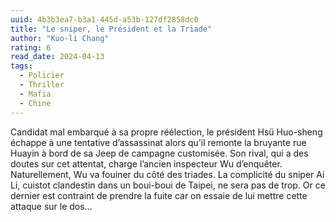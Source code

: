```yaml
---
uuid: 4b3b3ea7-b3a1-445d-a53b-127df2858dc0
title: "Le sniper, le Président et la Triade"
author: "Kuo-li Chang"
rating: 6
read_date: 2024-04-13
tags:
  - Policier
  - Thriller
  - Mafia
  - Chine
---
```


Candidat mal embarqué à sa propre réélection, le président Hsü Huo-sheng échappe à une tentative d’assassinat alors qu’il remonte la bruyante rue Huayin à bord de sa Jeep de campagne customisée. Son rival, qui a des doutes sur cet attentat, charge l’ancien inspecteur Wu d’enquêter. Naturellement, Wu va fouiner du côté des triades. La complicité du sniper Ai Li, cuistot clandestin dans un boui-boui de Taipei, ne sera pas de trop. Or ce dernier est contraint de prendre la fuite car on essaie de lui mettre cette attaque sur le dos…
